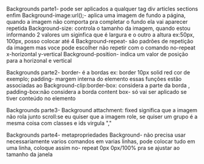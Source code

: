 Backgrounds parte1- pode ser aplicados a qualquer tag div articles sections enfim
Background-image:url();- aplica uma imagem de fundo a página, quando a imagem não comporta pra completar o fundo ela vai aparecer repetida
Background-size: controla o tamanho da imagem, quando estou informando 2 valores um siginfica que é largura e o outro a altura ex:50px, 100px, posso colocar até 4
Background-repeat- são padrões de repetição da imagem mas voce pode escolher não repetir com o comando no-repeat x-horizontal y-vertical
Background-position- indica um valor de posição para a horizonal e vertical

Backgrounds parte2- border- é a bordas ex: border 10px solid red cor de exemplo; padding- margem interna do elemento
essas funções estão associadas ao Background-clip:border-box: considera a parte da borda , padding-box:não considera a borda
content box- só vai ser aplicado se tiver conteúdo no elemento

Backgrounds parte3- Background attachment: fixed significa que a imagem não rola junto scroll:se eu quiser que a imagem role, se quiser um grupo é a mesma coisa com classes e ids virgula ","

Backgrounds parte4- metapropriedades Background- não precisa usar necessariamente varios comandos em varias linhas, pode colocar tudo em uma linha, coloque assim no- repeat 0px 0px/100% pra se ajustar ao tamanho da janela